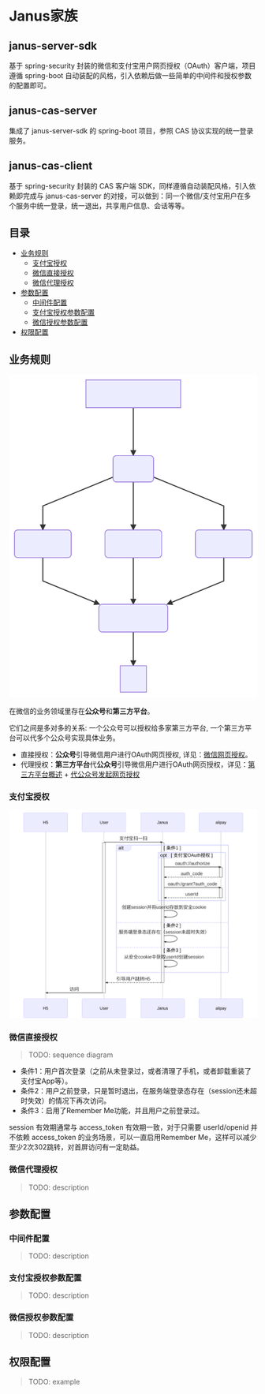 # Janus家族

## janus-server-sdk

基于 spring-security 封装的微信和支付宝用户网页授权（OAuth）客户端，项目遵循 spring-boot 自动装配的风格，引入依赖后做一些简单的中间件和授权参数的配置即可。

## janus-cas-server

集成了 janus-server-sdk 的 spring-boot 项目，参照 CAS 协议实现的统一登录服务。

## janus-cas-client

基于 spring-security 封装的 CAS 客户端 SDK，同样遵循自动装配风格，引入依赖即完成与 janus-cas-server 的对接，可以做到：同一个微信/支付宝用户在多个服务中统一登录，统一退出，共享用户信息、会话等等。

## 目录

+ [业务规则](#业务规则)
    - [支付宝授权](#支付宝授权)
    - [微信直接授权](#微信直接授权)
    - [微信代理授权](#微信代理授权)
+ [参数配置](#参数配置)
    - [中间件配置](#中间件配置)
    - [支付宝授权参数配置](#支付宝授权参数配置)
    - [微信授权参数配置](#微信授权参数配置)
+ [权限配置](#权限配置)

## 业务规则

![](doc/flow.svg)

在微信的业务领域里存在**公众号**和**第三方平台**。

它们之间是多对多的关系: 一个公众号可以授权给多家第三方平台, 一个第三方平台可以代多个公众号实现具体业务。

+ 直接授权：**公众号**引导微信用户进行OAuth网页授权, 详见：[微信网页授权](https://mp.weixin.qq.com/wiki?action=doc&id=mp1421140842&t=0.888455262701805)。
+ 代理授权：**第三方平台**代**公众号**引导微信用户进行OAuth网页授权，详见：[第三方平台概述](https://open.weixin.qq.com/cgi-bin/showdocument?action=dir_list&t=resource/res_list&verify=1&id=open1419318292&token=&lang=zh_CN) + [代公众号发起网页授权](https://open.weixin.qq.com/cgi-bin/showdocument?action=dir_list&t=resource/res_list&verify=1&id=open1419318590&token=&lang=zh_CN)

### 支付宝授权

![](doc/alipay.svg)

### 微信直接授权

> TODO: sequence diagram

+ 条件1：用户首次登录（之前从未登录过，或者清理了手机，或者卸载重装了支付宝App等）。
+ 条件2：用户之前登录，只是暂时退出，在服务端登录态存在（session还未超时失效）的情况下再次访问。
+ 条件3：启用了Remember Me功能，并且用户之前登录过。

session 有效期通常与 access_token 有效期一致，对于只需要 userId/openid 并不依赖 access_token 的业务场景，可以一直启用Remember Me，这样可以减少至少2次302跳转，对首屏访问有一定助益。


### 微信代理授权

> TODO: description

## 参数配置

### 中间件配置

> TODO: description

### 支付宝授权参数配置

> TODO: description

### 微信授权参数配置

> TODO: description

## 权限配置

> TODO: example
